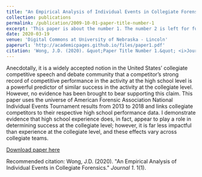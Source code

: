 ```yaml
---
title: "An Empirical Analysis of Individual Events in Collegiate Forensics"
collection: publications
permalink: /publication/2009-10-01-paper-title-number-1
excerpt: 'This paper is about the number 1. The number 2 is left for future work.'
date: 2020-03-19
venue: 'Digital Commons at University of Nebraska - Lincoln'
paperurl: 'http://academicpages.github.io/files/paper1.pdf'
citation: 'Wong, J.D. (2020). &quot;Paper Title Number 1.&quot; <i>Journal 1</i>. 1(1).'
---
```

Anecdotally, it is a widely accepted notion in the United States’ collegiate competitive speech and debate community that a competitor’s strong record of competitive performance in the activity at the high school level is a powerful predictor of similar success in the activity at the collegiate level. However, no evidence has been brought to bear supporting this claim. This paper uses the universe of American Forensic Association National Individual Events Tournament results from 2013 to 2018 and links collegiate competitors to their respective high school performance data. I demonstrate evidence that high school experience does, in fact, appear to play a role in determining success at the collegiate level; however, it is far less impactful than experience at the collegiate level, and these effects vary across collegiate teams.


[Download paper here](https://digitalcommons.unl.edu/honorstheses/226/)

Recommended citation: Wong, J.D. (2020). "An Empirical Analysis of Individual Events in Collegiate Forensics." <i>Journal 1</i>. 1(1).
